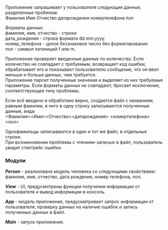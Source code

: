 Приложение запрашивает у пользователя следующие данные, разделенные пробелом:  
Фамилия Имя Отчество датарождения номертелефона пол

Форматы данных:  
фамилия, имя, отчество - строки  
дата_рождения - строка формата dd.mm.yyyy  
номер_телефона - целое беззнаковое число без форматирования  
пол - символ латиницей f или m.  

Приложение проверяет введенные данные по количеству. Если количество не совпадает с требуемым, возвращает код ошибки, обрабатывает его и показывает пользователю сообщение, что он ввел меньше и больше данных, чем требуется.  
Приложение парсит полученные значения и выделяет из них требуемые параметры. Если форматы данных не совпадают, бросает исключение, соответствующее типу проблемы.

Если всё введено и обработано верно, создается файл с названием, равным фамилии, в него в одну строку записываются полученные данные, вида:  
<Фамилия><Имя><Отчество><датарождения> <номертелефона><пол>  

Однофамильцы записываются в один и тот же файл, в отдельные строки.  
При возникновении проблемы с чтением-записью в файл, пользователь увидит стектрейс ошибки.
### Модули
***Person*** - реализована модель человека со следующими свойствами: фамилия, имя, отчество, дата рождения, номер телефона, пол.  

***View*** - UI, предусмотрены функции получения информации от пользователя и вывод информации в консоль.  

***App*** - модель приложения, предусматривает запрос информации от пользователя, проверку данных на наличие ошибок и запись полученных данных в файл. 

***Main*** - запуск приложения.

